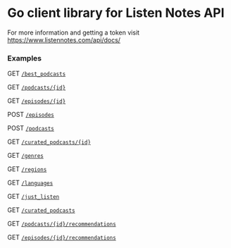 # Go client library for Listen Notes API

For more information and getting a token visit https://www.listennotes.com/api/docs/



### Examples 

GET [`/best_podcasts`](examples/bestpodcasts)

GET [`/podcasts/{id}`](examples/podcast_by_id)

GET [`/episodes/{id}`](examples/podcast_by_id)

POST [`/episodes`](examples/episodes_by_id)

POST [`/podcasts`](examples/podcast_metadata_basic)

GET [`/curated_podcasts/{id}`](examples/curated_podcasts_list_by_id)

GET [`/genres`](examples/genres)

GET [`/regions`](examples/reigons)

GET [`/languages`](examples/languages)

GET [`/just_listen`](examples/just_listen)

GET [`/curated_podcasts`](examples/curated_podcasts_list)

GET [`/podcasts/{id}/recommendations`](examples/podcast_recommendations)

GET [`/episodes/{id}/recommendations`](examples/episode_recommendations)


